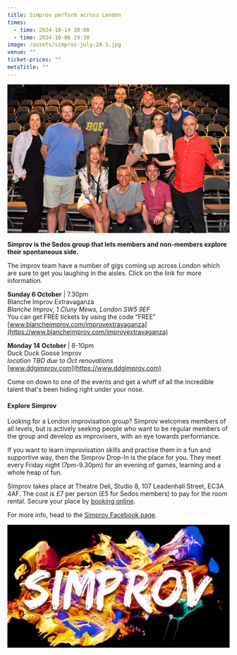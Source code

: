 ```yaml
---
title: Simprov perform across London
times:
  - time: 2024-10-14 20:00
  - time: 2024-10-06 19:30
image: /assets/simprov-july-24-5.jpg
venue: ""
ticket-prices: ""
metaTitle: ""
---
```

![](/assets/simprov-july-24-5.jpg "Join the Simprov crew at one of their events across London")

**Simprov is the Sedos group that lets members and non-members explore their spontaneous side.** 

The improv team have a number of gigs coming up across London which are sure to get you laughing in the aisles. Click on the link for more information.

**Sunday 6 October** | 7.30pm\
Blanche Improv Extravaganza\
*Blanche Improv, 1 Cluny Mews, London SW5 9EF*\
You can get FREE tickets by using the code “FREE”\
[www.blancheimprov.com/improvextravaganza](https://www.blancheimprov.com/improvextravaganza)

**Monday 14 October** | 8-10pm\
Duck Duck Goose Improv\
*location TBD due to Oct renovations*\
[www.ddgimprov.com](https://www.ddgimprov.com)

Come on down to one of the events and get a whiff of all the incredible talent that's been hiding right under your nose. 

#### **Explore Simprov**

Looking for a London improvisation group? Simprov welcomes members of all levels, but is actively seeking people who want to be regular members of the group and develop as improvisers, with an eye towards performance.

If you want to learn improvisation skills and practise them in a fun and supportive way, then the Simprov Drop-In is the place for you. They meet every Friday night (7pm-9.30pm) for an evening of games, learning and a whole heap of fun.

Simprov takes place at Theatre Deli, Studio 8, 107 Leadenhall Street, EC3A 4AF. The cost is £7 per person (£5 for Sedos members) to pay for the room rental. Secure your place by [booking online](https://sedos.ticketsolve.com/ticketbooth/shows/1173652905?_gl=1*g0oul7*_ga*NjQ5NTI0MzE2LjE3MTA3NjE4NjI.*_ga_KQD2K6GSG1*MTcxNDU3NTkzMS4xLjAuMTcxNDU3NTkzNi4wLjAuMA..).

For more info, head to the [Simprov Facebook page](https://www.facebook.com/groups/176792046058352/).

![](/assets/simprov_logo.jpg)